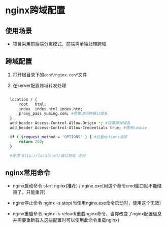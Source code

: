# nginx跨域配置

## 使用场景

* 项目采用前后端分离模式，前端需单独处理跨域

## 跨域配置

1. 打开根目录下的`conf/nginx.conf`文件

2. 在server配置跨域转发处理

```bash

  location / {
      root   html;
      index  index.html index.htm;
      proxy_pass yuming.com; #需要访问的接口域名
  }
  add_header Access-Control-Allow-Origin *; #设置跨域域名
  add_header Access-Control-Allow-Credentials true; #携带cookie

  if ( $request_method = 'OPTIONS' ) { #拦截options请求
      return 200;
  }

  #使用`http://localhost/接口地址`访问

```

## nginx常用命令

* nginx启动命令 start nginx(推荐) / nginx.exe(用这个命令cmd窗口就不能结束了，只能重开)

* nginx停止命令 nginx -s stop(当使用nginx.exe命令启动时，使用这个无效)
* nginx重启命令 nginx -s reload(重载nginx命令，当你改变了nginx配置信息并需要重新载入这些配置时可以使用此命令重载nginx)
